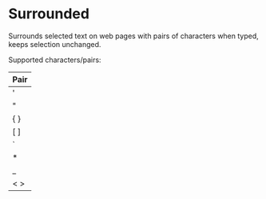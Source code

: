 # Surrounded

Surrounds selected text on web pages with pairs of characters when typed, keeps selection unchanged.

Supported characters/pairs:

| Pair |
|:-----|
| '    |
| "    |
| { }  |
| [ ]  |
| `    |
| *    |
| _    |
| < >  |
